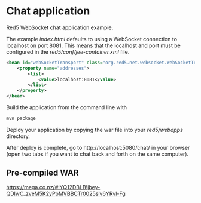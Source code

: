 Chat application
================

Red5 WebSocket chat application example.

The example <i>index.html</i> defaults to using a WebSocket connection to localhost on port 8081. This means that the localhost and port must be configured in the <i>red5/conf/jee-container.xml</i> file.

```xml
<bean id="webSocketTransport" class="org.red5.net.websocket.WebSocketTransport">
    <property name="addresses">
        <list>
            <value>localhost:8081</value>
        </list>
    </property>
</bean>
```

Build the application from the command line with

```bash
mvn package
```

Deploy your application by copying the war file into your <i>red5/webapps</i> directory.

After deploy is complete, go to http://localhost:5080/chat/ in your browser (open two tabs if you want to chat back and forth on the same computer).

Pre-compiled WAR
----------------
https://mega.co.nz/#!YQ12DBLB!jbey-QDIwC_zveM5K2yPpMVBBCTr0025siv6YRvl-Fg